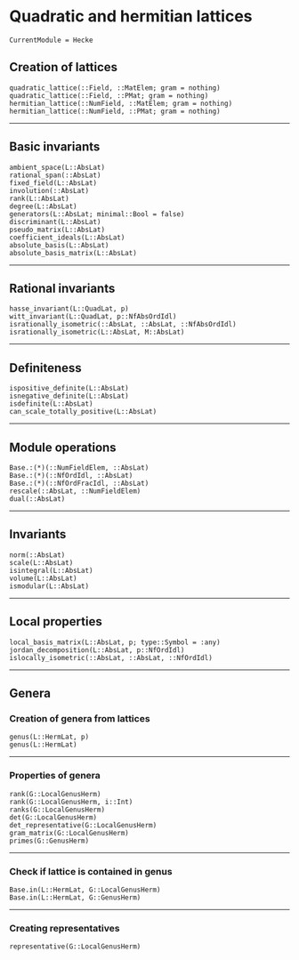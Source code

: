 # Quadratic and hermitian lattices
```@meta
CurrentModule = Hecke
```

## Creation of lattices

```@docs
quadratic_lattice(::Field, ::MatElem; gram = nothing)
quadratic_lattice(::Field, ::PMat; gram = nothing)
hermitian_lattice(::NumField, ::MatElem; gram = nothing)
hermitian_lattice(::NumField, ::PMat; gram = nothing)
```
---

## Basic invariants

```@docs
ambient_space(L::AbsLat)
rational_span(::AbsLat)
fixed_field(L::AbsLat)
involution(::AbsLat)
rank(L::AbsLat)
degree(L::AbsLat)
generators(L::AbsLat; minimal::Bool = false)
discriminant(L::AbsLat)
pseudo_matrix(L::AbsLat)
coefficient_ideals(L::AbsLat)
absolute_basis(L::AbsLat)
absolute_basis_matrix(L::AbsLat)
```
---

## Rational invariants

```@docs
hasse_invariant(L::QuadLat, p)
witt_invariant(L::QuadLat, p::NfAbsOrdIdl)
isrationally_isometric(::AbsLat, ::AbsLat, ::NfAbsOrdIdl)
isrationally_isometric(L::AbsLat, M::AbsLat)
```
---

## Definiteness

```@docs
ispositive_definite(L::AbsLat)
isnegative_definite(L::AbsLat)
isdefinite(L::AbsLat)
can_scale_totally_positive(L::AbsLat)
```
---

## Module operations

```@docs
Base.:(*)(::NumFieldElem, ::AbsLat)
Base.:(*)(::NfOrdIdl, ::AbsLat)
Base.:(*)(::NfOrdFracIdl, ::AbsLat)
rescale(::AbsLat, ::NumFieldElem)
dual(::AbsLat)
```
---

## Invariants

```@docs
norm(::AbsLat)
scale(L::AbsLat)
isintegral(L::AbsLat)
volume(L::AbsLat)
ismodular(L::AbsLat)
```
---

## Local properties

```@docs
local_basis_matrix(L::AbsLat, p; type::Symbol = :any)
jordan_decomposition(L::AbsLat, p::NfOrdIdl)
islocally_isometric(::AbsLat, ::AbsLat, ::NfOrdIdl)
```
---

## Genera

### Creation of genera from lattices

```@docs
genus(L::HermLat, p)
genus(L::HermLat)
```
---

### Properties of genera

```@docs
rank(G::LocalGenusHerm)
rank(G::LocalGenusHerm, i::Int)
ranks(G::LocalGenusHerm)
det(G::LocalGenusHerm)
det_representative(G::LocalGenusHerm)
gram_matrix(G::LocalGenusHerm)
primes(G::GenusHerm)
```
---

### Check if lattice is contained in genus

```@docs
Base.in(L::HermLat, G::LocalGenusHerm)
Base.in(L::HermLat, G::GenusHerm)
```
---

### Creating representatives

```@docs
representative(G::LocalGenusHerm)
```
